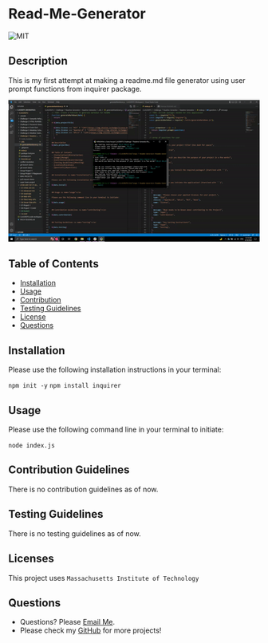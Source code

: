 

# Read-Me-Generator

  ![MIT](https://img.shields.io/badge/license-MIT-green)

## Description
This is my first attempt at making a readme.md file generator using user prompt functions from inquirer package.



![This is an image](SS.gif)

## Table of Contents
- [Installation](#installation)
- [Usage](#usage)
- [Contribution](#contributing)
- [Testing Guidelines](#testing)
- [License](#licenses)
- [Questions](#questions)


## Installation <a name="installation"></a>

Please use the following installation instructions in your terminal:

```npm init -y```
```npm install inquirer```


## Usage <a name="usage"></a>

Please use the following command line in your terminal to initiate:

```node index.js```


## Contribution Guidelines <a name="contributing"></a>

There is no contribution guidelines as of now. 


## Testing Guidelines <a name="testing"></a>

There is no testing guidelines as of now. 


## Licenses <a name="licenses"></a>

This project uses  ```Massachusetts Institute of Technology```

## Questions <a name="questions"></a>

- Questions? Please [Email Me](mailto:tony.bs.0303@gmail.com).
- Please check my [GitHub](https://github.com/tonybs03) for more projects!
